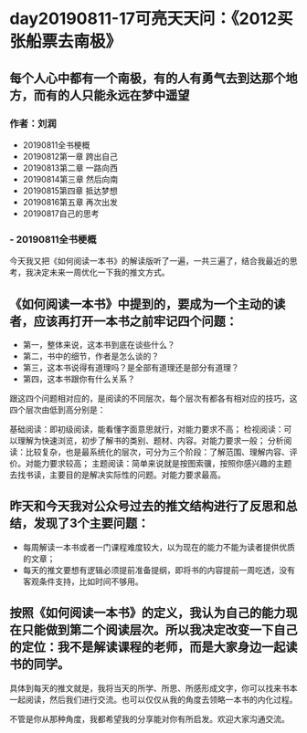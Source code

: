 # day20190811-17可亮天天问：《2012买张船票去南极》

## 每个人心中都有一个南极，有的人有勇气去到达那个地方，而有的人只能永远在梦中遥望

### 作者：刘润

- 20190811全书梗概
- 20190812第一章 跨出自己
- 20190813第二章 一路向西
- 20190814第三章 然后向南
- 20190815第四章 抵达梦想
- 20190816第五章 再次出发
- 20190817自己的思考

### - 20190811全书梗概

今天我又把《如何阅读一本书》的解读版听了一遍，一共三遍了，结合我最近的思考，我决定未来一周优化一下我的推文方式。

## 《如何阅读一本书》中提到的，要成为一个主动的读者，应该再打开一本书之前牢记四个问题：

- 第一，整体来说，这本书到底在谈些什么？
- 第二，书中的细节，作者是怎么谈的？
- 第三，这本书说得有道理吗？是全部有道理还是部分有道理？
- 第四，这本书跟你有什么关系？

跟这四个问题相对应的，是阅读的不同层次，每个层次有都各有相对应的技巧，这四个层次由低到高分别是：

基础阅读：即初级阅读，能看懂字面意思就行，对能力要求不高；
检视阅读：可以理解为快速浏览，初步了解书的类别、题材、内容。对能力要求一般；
分析阅读：比较复杂，也是最系统化的层次，可分为三个阶段：了解范围、理解内容、评价。对能力要求较高；
主题阅读：简单来说就是按图索骥，按照你感兴趣的主题去找书读，主要目的是解决实际性的问题。对能力要求最高。

## 昨天和今天我对公众号过去的推文结构进行了反思和总结，发现了3个主要问题：

- 每周解读一本书或者一门课程难度较大，以为现在的能力不能为读者提供优质的文章；
- 每天的推文要想有逻辑必须提前准备提纲，即将书的内容提前一周吃透，没有客观条件支持，比如时间不够用。

## 按照《如何阅读一本书》的定义，我认为自己的能力现在只能做到第二个阅读层次。所以我决定改变一下自己的定位：我不是解读课程的老师，而是大家身边一起读书的同学。

具体到每天的推文就是，我将当天的所学、所思、所感形成文字，你可以找来书本一起阅读，然后我们进行交流。也可以仅仅从我的角度去领略一本书的内化过程。

不管是你从那种角度，我都希望我的分享能对你有所启发。欢迎大家沟通交流。


